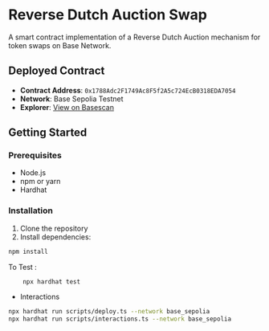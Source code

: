 # Reverse Dutch Auction Swap

A smart contract implementation of a Reverse Dutch Auction mechanism for token swaps on Base Network.

## Deployed Contract

- **Contract Address**: `0x1788Adc2F1749Ac8F5f2A5c724EcB0318EDA7054`
- **Network**: Base Sepolia Testnet
- **Explorer**: [View on Basescan](https://sepolia.basescan.org/address/0x1788Adc2F1749Ac8F5f2A5c724EcB0318EDA7054#code)

## Getting Started

### Prerequisites

- Node.js
- npm or yarn
- Hardhat

### Installation

1. Clone the repository
2. Install dependencies:


```bash
npm install
```

To Test :
```bash 
    npx hardhat test
```

- Interactions

```bash
npx hardhat run scripts/deploy.ts --network base_sepolia
npx hardhat run scripts/interactions.ts --network base_sepolia
